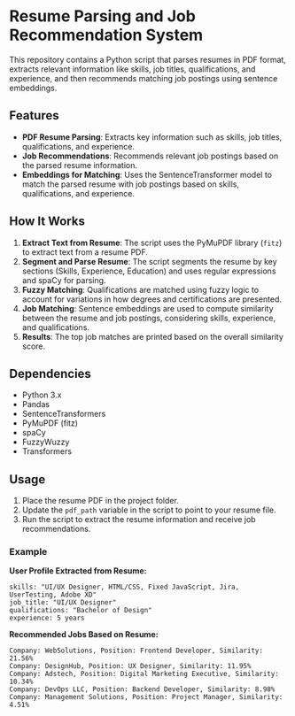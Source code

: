 # Resume Parsing and Job Recommendation System

This repository contains a Python script that parses resumes in PDF format, extracts relevant information like skills, job titles, qualifications, and experience, and then recommends matching job postings using sentence embeddings.

## Features

- **PDF Resume Parsing**: Extracts key information such as skills, job titles, qualifications, and experience.
- **Job Recommendations**: Recommends relevant job postings based on the parsed resume information.
- **Embeddings for Matching**: Uses the SentenceTransformer model to match the parsed resume with job postings based on skills, qualifications, and experience.

## How It Works

1. **Extract Text from Resume**: The script uses the PyMuPDF library (`fitz`) to extract text from a resume PDF.
2. **Segment and Parse Resume**: The script segments the resume by key sections (Skills, Experience, Education) and uses regular expressions and spaCy for parsing.
3. **Fuzzy Matching**: Qualifications are matched using fuzzy logic to account for variations in how degrees and certifications are presented.
4. **Job Matching**: Sentence embeddings are used to compute similarity between the resume and job postings, considering skills, experience, and qualifications.
5. **Results**: The top job matches are printed based on the overall similarity score.

## Dependencies

- Python 3.x
- Pandas
- SentenceTransformers
- PyMuPDF (fitz)
- spaCy
- FuzzyWuzzy
- Transformers

## Usage

1. Place the resume PDF in the project folder.
2. Update the `pdf_path` variable in the script to point to your resume file.
3. Run the script to extract the resume information and receive job recommendations.

### Example

**User Profile Extracted from Resume:**
```text
skills: "UI/UX Designer, HTML/CSS, Fixed JavaScript, Jira, UserTesting, Adobe XD"
job_title: "UI/UX Designer"
qualifications: "Bachelor of Design"
experience: 5 years
```

**Recommended Jobs Based on Resume:**
```text
Company: WebSolutions, Position: Frontend Developer, Similarity: 21.56%
Company: DesignHub, Position: UX Designer, Similarity: 11.95%
Company: Adstech, Position: Digital Marketing Executive, Similarity: 10.34%
Company: DevOps LLC, Position: Backend Developer, Similarity: 8.98%
Company: Management Solutions, Position: Project Manager, Similarity: 4.51%


